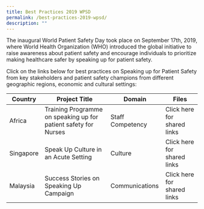 ```yaml
---
title: Best Practices 2019 WPSD
permalink: /best-practices-2019-wpsd/
description: ""
---
```

The inaugural World Patient Safety Day took place on September 17th, 2019, where World Health Organization (WHO) introduced the global initiative to raise awareness about patient safety and encourage individuals to prioritize making healthcare safer by speaking up for patient safety.

Click on the links below for best practices on Speaking up for Patient Safety from key stakeholders and patient safety champions from different geographic regions, economic and cultural settings:



| Country | Project Title| Domain | Files
|------- | -------- | -------- | -------- |
| Africa  | Training Programme on speaking up for patient safety for Nurses     | Staff Competency   | Click here for shared links|
| Singapore  | Speak Up Culture in an Acute Setting     | Culture   | Click here for shared links|
| Malaysia  | Success Stories on Speaking Up Campaign  | Communications  | Click here for shared links|